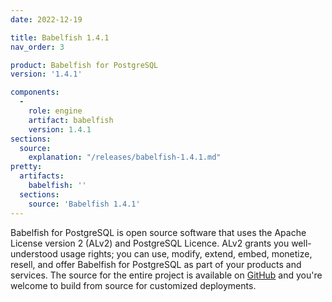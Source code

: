 ```yaml
---
date: 2022-12-19

title: Babelfish 1.4.1
nav_order: 3

product: Babelfish for PostgreSQL
version: '1.4.1'

components:
  -
    role: engine
    artifact: babelfish
    version: 1.4.1
sections:
  source:
    explanation: "/releases/babelfish-1.4.1.md"
pretty:
  artifacts:
    babelfish: ''
  sections:
    source: 'Babelfish 1.4.1'
---
```


Babelfish for PostgreSQL is open source software that uses the Apache License version 2 (ALv2) and PostgreSQL Licence. ALv2 grants you well-understood usage rights; you can use, modify, extend, embed, monetize, resell, and offer Babelfish for PostgreSQL as part of your products and services. The source for the entire project is available on [GitHub](https://github.com/babelfish-for-postgresql) and you're welcome to build from source for customized deployments. 
